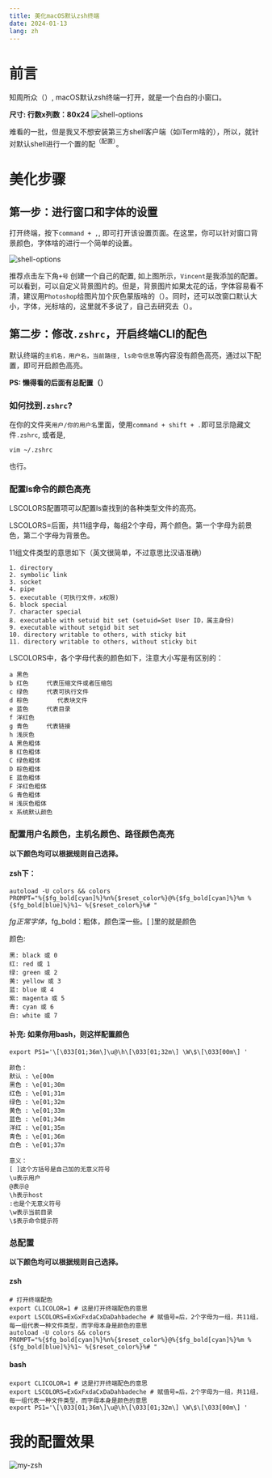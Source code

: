 ```yaml
---
title: 美化macOS默认zsh终端
date: 2024-01-13
lang: zh
---
```


# 前言
知周所众（）, macOS默认zsh终端一打开，就是一个白白的小窗口。

**尺寸: 行数x列数：80x24**
![shell-options](/images/posts/macos-zsh/default-zsh.png)

难看的一批，但是我又不想安装第三方shell客户端（如iTerm啥的），所以，就针对默认shell进行一个置的配<sup>（配置）</sup>。

# 美化步骤
## 第一步：进行窗口和字体的设置

打开终端，按下`command + ,`, 即可打开该设置页面。在这里，你可以针对窗口背景颜色，字体啥的进行一个简单的设置。

![shell-options](/images/posts/macos-zsh/shell-options.png)

推荐点击左下角`+号` 创建一个自己的配置, 如上图所示，`Vincent`是我添加的配置。 可以看到，可以自定义背景图片的。但是，背景图片如果太花的话，字体容易看不清，建议用`Photoshop`给图片加个灰色蒙版啥的（）。同时，还可以改窗口默认大小，字体，光标啥的，这里就不多说了，自己去研究去（）。


## 第二步：修改`.zshrc`，开启终端CLI的配色

默认终端的`主机名，用户名，当前路径, ls命令信息`等内容没有颜色高亮，通过以下配置，即可开启颜色高亮。

**PS: 懒得看的后面有总配置（）**

### 如何找到`.zshrc`?
在你的文件夹`用户/你的用户名`里面，使用`command + shift + .`即可显示隐藏文件`.zshrc`, 或者是,
```shell
vim ~/.zshrc
```
也行。

### 配置ls命令的颜色高亮
LSCOLORS配置项可以配置ls查找到的各种类型文件的高亮。

LSCOLORS=后面，共11组字母，每组2个字母，两个颜色。第一个字母为前景色，第二个字母为背景色。

11组文件类型的意思如下（英文很简单，不过意思比汉语准确）

```
1. directory 
2. symbolic link 
3. socket 
4. pipe 
5. executable (可执行文件，x权限) 
6. block special 
7. character special 
8. executable with setuid bit set (setuid=Set User ID，属主身份) 
9. executable without setgid bit set 
10. directory writable to others, with sticky bit 
11. directory writable to others, without sticky bit
```

LSCOLORS中，各个字母代表的颜色如下，注意大小写是有区别的：
``` 
a 黑色 
b 红色 	 代表压缩文件或者压缩包
c 绿色	 代表可执行文件
d 棕色        代表块文件
e 蓝色 	 代表目录
f 洋红色 
g 青色 	 代表链接
h 浅灰色 
A 黑色粗体 
B 红色粗体 
C 绿色粗体 
D 棕色粗体 
E 蓝色粗体 
F 洋红色粗体 
G 青色粗体 
H 浅灰色粗体 
x 系统默认颜色 
```

### 配置用户名颜色，主机名颜色、路径颜色高亮

**以下颜色均可以根据规则自己选择。**

#### zsh下：
```shell
autoload -U colors && colors
PROMPT="%{$fg_bold[cyan]%}%n%{$reset_color%}@%{$fg_bold[cyan]%}%m %{$fg_bold[blue]%}%1~ %{$reset_color%}%# "
```

$fg正常字体，$fg_bold：粗体，颜色深一些。[ ]里的就是颜色

颜色:
```
黑: black 或 0 
红: red 或 1 
绿: green 或 2 
⻩: yellow 或 3 
蓝: blue 或 4 
紫: magenta 或 5 
⻘: cyan 或 6 
白: white 或 7
```

#### 补充: 如果你用bash，则这样配置颜色
```shell
export PS1='\[\033[01;36m\]\u@\h\[\033[01;32m\] \W\$\[\033[00m\] '
```

```
颜色：
默认 : \e[00m 
黑色 : \e[01;30m 
红色 : \e[01;31m 
绿色 : \e[01;32m 
黄色 : \e[01;33m 
蓝色 : \e[01;34m 
洋红 : \e[01;35m 
青色 : \e[01;36m 
白色 : \e[01;37m

意义：
[ ]这个方括号是自己加的无意义符号 
\u表示用户 
@表示@
\h表示host
:也是个无意义符号
\w表示当前目录 
\$表示命令提示符
```


### 总配置
**以下颜色均可以根据规则自己选择。**

#### zsh
```shell
# 打开终端配色
export CLICOLOR=1 # 这是打开终端配色的意思
export LSCOLORS=ExGxFxdaCxDaDahbadeche # 赋值号=后，2个字母为一组，共11组，每一组代表一种文件类型，而字母本身是颜色的意思
autoload -U colors && colors
PROMPT="%{$fg_bold[cyan]%}%n%{$reset_color%}@%{$fg_bold[cyan]%}%m %{$fg_bold[blue]%}%1~ %{$reset_color%}%# "
```

#### bash
```shell
export CLICOLOR=1 # 这是打开终端配色的意思
export LSCOLORS=ExGxFxdaCxDaDahbadeche # 赋值号=后，2个字母为一组，共11组，每一组代表一种文件类型，而字母本身是颜色的意思
export PS1='\[\033[01;36m\]\u@\h\[\033[01;32m\] \W\$\[\033[00m\] '
```

# 我的配置效果

![my-zsh](/images/posts/macos-zsh/my-zsh.png)